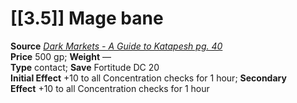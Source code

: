 # [[3.5]] Mage bane

**Source** [_Dark Markets - A Guide to Katapesh pg. 40_](http://paizo.com/store/downloads/pathfinder/pathfinderChronicles/35E/v5748btpy87ut)  
**Price** 500 gp; **Weight** —  
**Type** contact; **Save** Fortitude DC 20  
**Initial Effect** +10 to all Concentration checks for 1 hour; **Secondary Effect** +10 to all Concentration checks for 1 hour